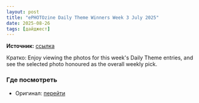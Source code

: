 ```yaml
---
layout: post
title: "ePHOTOzine Daily Theme Winners Week 3 July 2025"
date: 2025-08-26
tags: [дайджест]
---
```


**Источник:** [ссылка](https://www.ephotozine.com/article/ephotozine-daily-theme-winners-week-3-july-2025-37256)

Кратко: Enjoy viewing the photos for this week's Daily Theme entries, and see the selected photo honoured as the overall weekly pick.

### Где посмотреть
- Оригинал: [перейти]({link})
